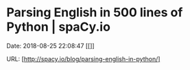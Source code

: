 # Parsing English in 500 lines of Python | spaCy.io

Date: 2018-08-25 22:08:47
[[]]

URL: [http://spacy.io/blog/parsing-english-in-python/]
